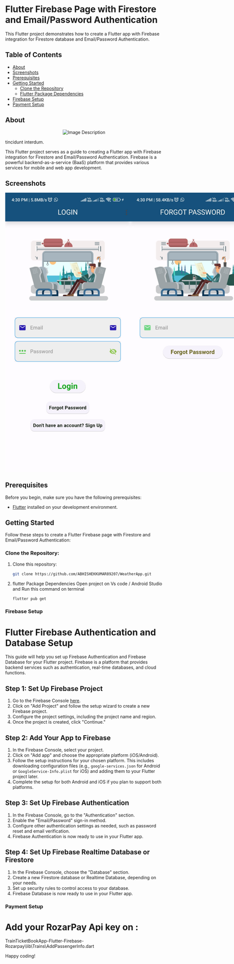# Flutter Firebase Page with Firestore and Email/Password Authentication

This Flutter project demonstrates how to create a Flutter app with Firebase integration for Firestore database and Email/Password Authentication.

## Table of Contents

- [About](#about)
- [Screenshots](#screenshots)
- [Prerequisites](#prerequisites)
- [Getting Started](#getting-started)
  - [Clone the Repository](#clone-the-repository)
  - [Flutter Package Dependencies](#flutter-package-dependencies)
- [Firebase Setup](#firebase-setup)
- [Payment Setup](#payment-setup)

## About

<div align="center">
  <img src="img/ak1.png" alt="Image Description" width="300">
  <p align="left"> tincidunt interdum.</p>
</div>
This Flutter project serves as a guide to creating a Flutter app with Firebase integration for Firestore and Email/Password Authentication. Firebase is a powerful backend-as-a-service (BaaS) platform that provides various services for mobile and web app development.

## Screenshots

<div style="display: flex; justify-content: space-between;">
   <img src="img/ak1.jpg" width="400">
   <img src="img/ak2.jpg" width="400">
   <img src="img/ak3.jpg" width="400">
   <img src="img/ak4.jpg" width="400">
   <img src="img/ak5.jpg" width="400">
   <img src="img/ak6.jpg" width="400">
   <img src="img/ak7.jpg" width="400">
   <img src="img/ak8.jpg" width="400">
   <img src="img/ak9.jpg" width="400">
   <img src="img/ak10.jpg" width="400">
   <img src="img/ak11.jpg" width="400">
   <img src="img/ak12.jpg" width="400">
   <img src="img/ak13.jpg" width="400">
   <img src="img/ak14.jpg" width="400">
</div>

## Prerequisites

Before you begin, make sure you have the following prerequisites:

- [Flutter](https://flutter.dev/) installed on your development environment.

## Getting Started

Follow these steps to create a Flutter Firebase page with Firestore and Email/Password Authentication:

### Clone the Repository:

1. Clone this repository:

   ```bash
   git clone https://github.com/ABHISHEKKUMAR89207/WeatherApp.git
   ```

2. flutter Package Dependencies
   Open project on Vs code / Android Studio and Run this command on terminal
   ```bash
   flutter pub get
   ```

### Firebase Setup

# Flutter Firebase Authentication and Database Setup

This guide will help you set up Firebase Authentication and Firebase Database for your Flutter project. Firebase is a platform that provides backend services such as authentication, real-time databases, and cloud functions.

## Step 1: Set Up Firebase Project

1. Go to the Firebase Console [here](https://console.firebase.google.com/).
2. Click on "Add Project" and follow the setup wizard to create a new Firebase project.
3. Configure the project settings, including the project name and region.
4. Once the project is created, click "Continue."

## Step 2: Add Your App to Firebase

1. In the Firebase Console, select your project.
2. Click on "Add app" and choose the appropriate platform (iOS/Android).
3. Follow the setup instructions for your chosen platform. This includes downloading configuration files (e.g., `google-services.json` for Android or `GoogleService-Info.plist` for iOS) and adding them to your Flutter project later.
4. Complete the setup for both Android and iOS if you plan to support both platforms.

## Step 3: Set Up Firebase Authentication

1. In the Firebase Console, go to the "Authentication" section.
2. Enable the "Email/Password" sign-in method.
3. Configure other authentication settings as needed, such as password reset and email verification.
4. Firebase Authentication is now ready to use in your Flutter app.

## Step 4: Set Up Firebase Realtime Database or Firestore

1. In the Firebase Console, choose the "Database" section.
2. Create a new Firestore database or Realtime Database, depending on your needs.
3. Set up security rules to control access to your database.
4. Firebase Database is now ready to use in your Flutter app.

### Payment Setup

# Add your RozarPay Api key on :

TrainTicketBookApp-Flutter-Firebase-Rozarpay\lib\Trains\AddPassengerInfo.dart

Happy coding!
